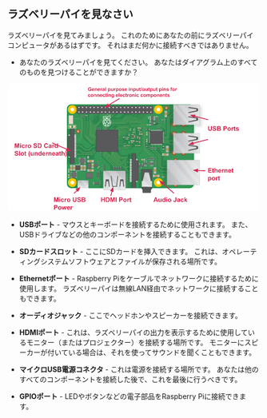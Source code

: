 ## ラズベリーパイを見なさい

ラズベリーパイを見てみましょう。 これのためにあなたの前にラズベリーパイコンピュータがあるはずです。 それはまだ何かに接続すべきではありません。

+ あなたのラズベリーパイを見てください。 あなたはダイアグラム上のすべてのものを見つけることができますか？

![スクリーンショット](images/pi-labelled-names.png)

+ **USBポート** - マウスとキーボードを接続するために使用されます。 また、USBドライブなどの他のコンポーネントを接続することもできます。

+ **SDカードスロット** - ここにSDカードを挿入できます。 これは、オペレーティングシステムソフトウェアとファイルが保存される場所です。

+ **Ethernetポート** - Raspberry Piをケーブルでネットワークに接続するために使用します。 ラズベリーパイは無線LAN経由でネットワークに接続することもできます。

+ **オーディオジャック** - ここでヘッドホンやスピーカーを接続できます。

+ **HDMIポート** - これは、ラズベリーパイの出力を表示するために使用しているモニター（またはプロジェクター）を接続する場所です。 モニターにスピーカーが付いている場合は、それを使ってサウンドを聞くこともできます。

+ **マイクロUSB電源コネクタ** - これは電源を接続する場所です。 あなたは他のすべてのコンポーネントを接続した後で、これを最後に行うべきです。

+ **GPIOポート** - LEDやボタンなどの電子部品をRaspberry Piに接続できます。